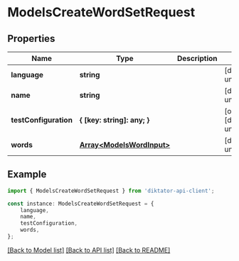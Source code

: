 # ModelsCreateWordSetRequest


## Properties

Name | Type | Description | Notes
------------ | ------------- | ------------- | -------------
**language** | **string** |  | [default to undefined]
**name** | **string** |  | [default to undefined]
**testConfiguration** | **{ [key: string]: any; }** |  | [optional] [default to undefined]
**words** | [**Array&lt;ModelsWordInput&gt;**](ModelsWordInput.md) |  | [default to undefined]

## Example

```typescript
import { ModelsCreateWordSetRequest } from 'diktator-api-client';

const instance: ModelsCreateWordSetRequest = {
    language,
    name,
    testConfiguration,
    words,
};
```

[[Back to Model list]](../README.md#documentation-for-models) [[Back to API list]](../README.md#documentation-for-api-endpoints) [[Back to README]](../README.md)
